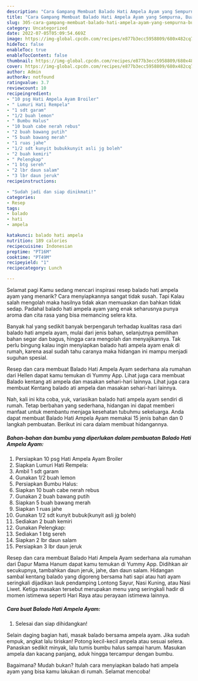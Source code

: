 ```yaml
---
description: "Cara Gampang Membuat Balado Hati Ampela Ayam yang Sempurna, Buat Buka Puasa}"
title: "Cara Gampang Membuat Balado Hati Ampela Ayam yang Sempurna, Buat Buka Puasa}"
slug: 305-cara-gampang-membuat-balado-hati-ampela-ayam-yang-sempurna-buat-buka-puasa
category: Uncategorized
date: 2022-07-05T05:09:54.669Z
image: https://img-global.cpcdn.com/recipes/e877b3ecc5958809/680x482cq70/balado-hati-ampela-ayam-foto-resep-utama.jpg
hideToc: false
enableToc: true
enableTocContent: false
thumbnail: https://img-global.cpcdn.com/recipes/e877b3ecc5958809/680x482cq70/balado-hati-ampela-ayam-foto-resep-utama.jpg
cover: https://img-global.cpcdn.com/recipes/e877b3ecc5958809/680x482cq70/balado-hati-ampela-ayam-foto-resep-utama.jpg
author: Admin
authorAv: notfound
ratingvalue: 3.7
reviewcount: 10
recipeingredient:
- "10 psg Hati Ampela Ayam Broiler"
- " Lumuri Hati Rempela"
- "1 sdt garam"
- "1/2 buah lemon"
- " Bumbu Halus"
- "10 buah cabe nerah rebus"
- "2 buah bawang putih"
- "5 buah bawang merah"
- "1 ruas jahe"
- "1/2 sdt kunyit bubukkunyit asli jg boleh"
- "2 buah kemiri"
- " Pelengkap"
- "1 btg sereh"
- "2 lbr daun salam"
- "3 lbr daun jeruk"
recipeinstructions:

- "Sudah jadi dan siap dinikmati!"
categories:
- Resep
tags:
- balado
- hati
- ampela

katakunci: balado hati ampela 
nutrition: 189 calories
recipecuisine: Indonesian
preptime: "PT16M"
cooktime: "PT49M"
recipeyield: "1"
recipecategory: Lunch

---
```



Selamat pagi Kamu sedang mencari inspirasi resep balado hati ampela ayam yang menarik? Cara menyiapkannya sangat tidak susah. Tapi Kalau salah mengolah maka hasilnya tidak akan memuaskan dan bahkan tidak sedap. Padahal balado hati ampela ayam yang enak seharusnya punya aroma dan cita rasa yang bisa memancing selera kita.


Banyak hal yang sedikit banyak berpengaruh terhadap kualitas rasa dari balado hati ampela ayam, mulai dari jenis bahan, selanjutnya pemilihan bahan segar dan bagus, hingga cara mengolah dan menyajikannya. Tak perlu bingung kalau ingin menyiapkan balado hati ampela ayam enak di rumah, karena asal sudah tahu caranya maka hidangan ini mampu menjadi suguhan spesial.

Resep dan cara membuat Balado Hati Ampela Ayam sederhana ala rumahan dari Hellen dapat kamu temukan di Yummy App. Lihat juga cara membuat Balado kentang ati ampela dan masakan sehari-hari lainnya. Lihat juga cara membuat Kentang balado ati ampela dan masakan sehari-hari lainnya.


Nah, kali ini kita coba, yuk, variasikan balado hati ampela ayam sendiri di rumah. Tetap berbahan yang sederhana, hidangan ini dapat memberi manfaat untuk membantu menjaga kesehatan tubuhmu sekeluarga. Anda dapat membuat Balado Hati Ampela Ayam memakai 15 jenis bahan dan 0 langkah pembuatan. Berikut ini cara dalam membuat hidangannya.

<!--inarticleads1-->

##### Bahan-bahan dan bumbu yang diperlukan dalam pembuatan Balado Hati Ampela Ayam:

1. Persiapkan 10 psg Hati Ampela Ayam Broiler
1. Siapkan  Lumuri Hati Rempela:
1. Ambil 1 sdt garam
1. Gunakan 1/2 buah lemon
1. Persiapkan  Bumbu Halus:
1. Siapkan 10 buah cabe nerah rebus
1. Gunakan 2 buah bawang putih
1. Siapkan 5 buah bawang merah
1. Siapkan 1 ruas jahe
1. Gunakan 1/2 sdt kunyit bubuk(kunyit asli jg boleh)
1. Sediakan 2 buah kemiri
1. Gunakan  Pelengkap:
1. Sediakan 1 btg sereh
1. Siapkan 2 lbr daun salam
1. Persiapkan 3 lbr daun jeruk


Resep dan cara membuat Balado Hati Ampela Ayam sederhana ala rumahan dari Dapur Mama Hanum dapat kamu temukan di Yummy App. Didihkan air secukupnya, tambahkan daun jeruk, jahe, dan daun salam. Hidangan sambal kentang balado yang digoreng bersama hati sapi atau hati ayam seringkali dijadikan lauk pendamping Lontong Sayur, Nasi Kuning, atau Nasi Liwet. Ketiga masakan tersebut merupakan menu yang seringkali hadir di momen istimewa seperti Hari Raya atau perayaan istimewa lainnya. 

<!--inarticleads2-->

##### Cara buat Balado Hati Ampela Ayam:


1. Selesai dan siap dihidangkan!

Selain daging bagian hati, masak balado bersama ampela ayam. Jika sudah empuk, angkat lalu tiriskan! Potong kecil-kecil ampela atau sesuai selera. Panaskan sedikit minyak, lalu tumis bumbu halus sampai harum. Masukan ampela dan kacang panjang, aduk hingga tercampur dengan bumbu. 

Bagaimana? Mudah bukan? Itulah cara menyiapkan balado hati ampela ayam yang bisa kamu lakukan di rumah. Selamat mencoba!
